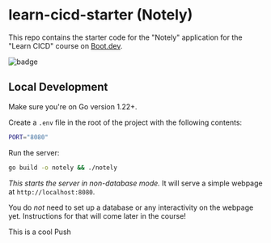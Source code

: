 # learn-cicd-starter (Notely)


This repo contains the starter code for the "Notely" application for the "Learn CICD" course on [Boot.dev](https://boot.dev).


![badge](https://github.com/CK-7vn/learn-cicd-starter/actions/workflows/ci.yml/badge.svg)
## Local Development

Make sure you're on Go version 1.22+.

Create a `.env` file in the root of the project with the following contents:

```bash
PORT="8080"
```

Run the server:

```bash
go build -o notely && ./notely
```

*This starts the server in non-database mode.* It will serve a simple webpage at `http://localhost:8080`.

You do *not* need to set up a database or any interactivity on the webpage yet. Instructions for that will come later in the course!

This is a cool Push
